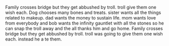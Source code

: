 Family crosses bridge but they get abbushed by troll. troll give them one wish each. Dog chooses many bones and treats. sister wants all the things related to makeup. dad wants the money to sustain life. mom wants love from everybody and bob wants the infinity gauntlet with all the stones so he can snap the troll away and the all thanks him and go home.
Family crosses bridge but they get abbushed by troll. troll was going to give them one wish each. instead he a  te them. 